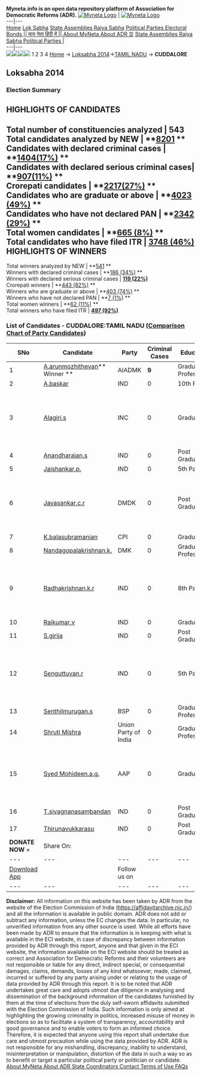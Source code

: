 **Myneta.info is an open data repository platform of Association for Democratic Reforms (ADR).**
[![Myneta Logo](https://www.myneta.info/lib/img/myneta-logo.png)](https://www.myneta.info/) | [![Myneta Logo](https://www.myneta.info/lib/img/adr-logo.png)](https://adrindia.org)  
---|---  
[Home](https://www.myneta.info/) [Lok Sabha](https://www.myneta.info/#ls "Lok Sabha") [ State Assemblies ](https://www.myneta.info/#sa "State Assemblies") [Rajya Sabha](https://www.myneta.info/#rs "Rajya Sabha") [Political Parties ](https://www.myneta.info/party "Political Parties") [ Electoral Bonds ](https://www.myneta.info/electoral_bonds "Electoral Bonds") [ || माय नेता हिंदी में || ](https://translate.google.co.in/translate?prev=hp&hl=en&js=y&u=www.myneta.info&sl=en&tl=hi&history_state0=) [ About MyNeta ](https://adrindia.org/content/about-myneta) [ About ADR ](https://adrindia.org/about-adr/who-we-are) [☰](javascript:void\(0\))
[ State Assemblies ](https://www.myneta.info/#sa "State Assemblies") [ Rajya Sabha ](https://www.myneta.info/#rs "Rajya Sabha") [ Political Parties ](https://www.myneta.info/party "Political Parties")
|   
---|---  
![](https://www.myneta.info/lib/img/banner/banner-1.png)![](https://www.myneta.info/lib/img/banner/banner-2.png)![](https://www.myneta.info/lib/img/banner/banner-3.png)![](https://www.myneta.info/lib/img/banner/banner-4.png)
1  2  3  4 
[Home](https://www.myneta.info/) → [Loksabha 2014](https://www.myneta.info/ls2014/)→[TAMIL NADU](https://www.myneta.info/ls2014/index.php?action=show_constituencies&state_id=22) → **CUDDALORE**
### 
## Loksabha 2014
###  Election Summary 
HIGHLIGHTS OF CANDIDATES  
---  
Total number of constituencies analyzed |  543   
Total candidates analyzed by NEW | **[8201](https://www.myneta.info/ls2014/index.php?action=summary&subAction=candidates_analyzed&sort=candidate#summary) **  
Candidates with declared criminal cases | **[1404(17%)](https://www.myneta.info/ls2014/index.php?action=summary&subAction=crime&sort=candidate#summary) **  
Candidates with declared serious criminal cases| **[907(11%)](https://www.myneta.info/ls2014/index.php?action=summary&subAction=serious_crime&sort=candidate#summary) **  
Crorepati candidates | **[2217(27%)](https://www.myneta.info/ls2014/index.php?action=summary&subAction=crorepati&sort=candidate#summary) **  
Candidates who are graduate or above | **[4023 (49%)](https://www.myneta.info/ls2014/index.php?action=summary&subAction=education&sort=candidate#summary) **  
Candidates who have not declared PAN | **[2342 (29%)](https://www.myneta.info/ls2014/index.php?action=summary&subAction=without_pan&sort=candidate#summary) **  
Total women candidates | **[665 (8%)](https://www.myneta.info/ls2014/index.php?action=summary&subAction=women_candidate&sort=candidate#summary) **  
Total candidates who have filed ITR | [**3748 (46%)**](https://www.myneta.info/ls2014/index.php?action=summary&subAction=filed_itr&sort=candidate#summary)  
HIGHLIGHTS OF WINNERS  
---  
Total winners analyzed by NEW | **[541](https://www.myneta.info/ls2014/index.php?action=summary&subAction=winner_analyzed&sort=candidate#summary) **  
Winners with declared criminal cases | **[186 (34%)](https://www.myneta.info/ls2014/index.php?action=summary&subAction=winner_crime&sort=candidate#summary) **  
Winners with declared serious criminal cases | **[119 (22%)](https://www.myneta.info/ls2014/index.php?action=summary&subAction=winner_serious_crime&sort=candidate#summary)**  
Crorepati winners | **[443 (82%)](https://www.myneta.info/ls2014/index.php?action=summary&subAction=winner_crorepati&sort=candidate#summary) **  
Winners who are graduate or above | **[403 (74%)](https://www.myneta.info/ls2014/index.php?action=summary&subAction=winner_education&sort=candidate#summary) **  
Winners who have not declared PAN | **[7 (1%)](https://www.myneta.info/ls2014/index.php?action=summary&subAction=winner_without_pan&sort=candidate#summary) **  
Total women winners | **[62 (11%)](https://www.myneta.info/ls2014/index.php?action=summary&subAction=winner_women&sort=candidate#summary) **  
Total winners who have filed ITR | [**497 (92%)**](https://www.myneta.info/ls2014/index.php?action=summary&subAction=winner_filed_itr&sort=candidate#summary)  
### List of Candidates - CUDDALORE:TAMIL NADU ([Comparison Chart of Party Candidates](https://www.myneta.info/ls2014/comparisonchart.php?constituency_id=498))
SNo | Candidate| Party| Criminal Cases| Education| Age| Total Assets| Liabilities  
---|---|---|---|---|---|---|---  
1  | [A.arunmozhithevan](https://www.myneta.info/ls2014/candidate.php?candidate_id=3955)** Winner ** | AIADMK | **9** | Graduate Professional| 45 | Rs 1,57,65,250 ~ 1 Crore+ | Rs 0 ~   
2  | [A.baskar](https://www.myneta.info/ls2014/candidate.php?candidate_id=4048) | IND | 0 | 10th Pass| 33 | Rs 11,00,000 ~ 11 Lacs+ | Rs 0 ~   
3  | [Alagiri.s](https://www.myneta.info/ls2014/candidate.php?candidate_id=6310) | INC | 0 | Graduate| 61 | ![](https://myneta.info/image_v2.php?myneta_folder=ls2014&candidate_id=6310&col=ta) | ![](https://myneta.info/image_v2.php?myneta_folder=ls2014&candidate_id=6310&col=lia)  
4  | [Anandharajan.s](https://www.myneta.info/ls2014/candidate.php?candidate_id=6319) | IND | 0 | Post Graduate| 38 | Rs 64,850 ~ 64 Thou+ | Rs 17,652 ~ 17 Thou+  
5  | [Jaishankar.p.](https://www.myneta.info/ls2014/candidate.php?candidate_id=6315) | IND | 0 | 5th Pass| 47 | Rs 8,05,979 ~ 8 Lacs+ | Rs 9,00,000 ~ 9 Lacs+  
6  | [Jayasankar.c.r](https://www.myneta.info/ls2014/candidate.php?candidate_id=6313) | DMDK | 0 | Post Graduate| 42 | ![](https://myneta.info/image_v2.php?myneta_folder=ls2014&candidate_id=6313&col=ta) | ![](https://myneta.info/image_v2.php?myneta_folder=ls2014&candidate_id=6313&col=lia)  
7  | [K.balasubramanian](https://www.myneta.info/ls2014/candidate.php?candidate_id=3957) | CPI | 0 | Graduate| 65 | Rs 59,98,936 ~ 59 Lacs+ | Rs 0 ~   
8  | [Nandagopalakrishnan.k.](https://www.myneta.info/ls2014/candidate.php?candidate_id=6312) | DMK | 0 | Graduate Professional| 73 | Rs 4,18,58,537 ~ 4 Crore+ | Rs 11,62,495 ~ 11 Lacs+  
9  | [Radhakrishnan.k.r](https://www.myneta.info/ls2014/candidate.php?candidate_id=6321) | IND | 0 | 8th Pass| 44 | ![](https://myneta.info/image_v2.php?myneta_folder=ls2014&candidate_id=6321&col=ta) | ![](https://myneta.info/image_v2.php?myneta_folder=ls2014&candidate_id=6321&col=lia)  
10  | [Rajkumar.v](https://www.myneta.info/ls2014/candidate.php?candidate_id=6316) | IND | 0 | Graduate| 37 | Rs 3,68,000 ~ 3 Lacs+ | Rs 0 ~   
11  | [S.girija](https://www.myneta.info/ls2014/candidate.php?candidate_id=3835) | IND | 0 | Post Graduate| 29 | Rs 3,70,000 ~ 3 Lacs+ | Rs 0 ~   
12  | [Senguttuvan.r](https://www.myneta.info/ls2014/candidate.php?candidate_id=6318) | IND | 0 | 5th Pass| 34 | ![](https://myneta.info/image_v2.php?myneta_folder=ls2014&candidate_id=6318&col=ta) | ![](https://myneta.info/image_v2.php?myneta_folder=ls2014&candidate_id=6318&col=lia)  
13  | [Senthilmurugan.s](https://www.myneta.info/ls2014/candidate.php?candidate_id=6311) | BSP | 0 | Graduate Professional| 41 | Rs 5,17,700 ~ 5 Lacs+ | Rs 0 ~   
14  | [Shruti Mishra](https://www.myneta.info/ls2014/candidate.php?candidate_id=6320) | Union Party of India | 0 | Graduate Professional| 27 | Rs 52,05,760 ~ 52 Lacs+ | Rs 0 ~   
15  | [Syed Mohideen.a.g.](https://www.myneta.info/ls2014/candidate.php?candidate_id=6314) | AAP | 0 | Graduate| 65 | ![](https://myneta.info/image_v2.php?myneta_folder=ls2014&candidate_id=6314&col=ta) | ![](https://myneta.info/image_v2.php?myneta_folder=ls2014&candidate_id=6314&col=lia)  
16  | [T.sivagnanasambandan](https://www.myneta.info/ls2014/candidate.php?candidate_id=3834) | IND | 0 | Post Graduate| 59 | Rs 84,96,700 ~ 84 Lacs+ | Rs 30,000 ~ 30 Thou+  
17  | [Thirunavukkarasu](https://www.myneta.info/ls2014/candidate.php?candidate_id=6317) | IND | 0 | Post Graduate| 29 | Rs 15,000 ~ 15 Thou+ | Rs 0 ~   
|  **DONATE NOW** × |  Share On:  | [](https://api.whatsapp.com/send?text=https%3A%2F%2Fmyneta.info%2Fpunjab2022%2Findex.php%3Faction%3Dshow_constituencies%26state_id%3D19) | [](https://www.facebook.com/sharer/sharer.php?u=https%3A%2F%2Fmyneta.info%2Fpunjab2022%2Findex.php%3Faction%3Dshow_constituencies%26state_id%3D19) | [](https://twitter.com/share?url=https%3A%2F%2Fmyneta.info%2Fpunjab2022%2Findex.php%3Faction%3Dshow_constituencies%26state_id%3D19)  
---|---|---|---|---  
| [ Download App ](https://play.google.com/store/apps/details?id=com.webrosoft.myneta1&pcampaignid=pcampaignidMKT-Other-global-all-co-prtnr-py-PartBadge-Mar2515-1) | [](https://play.google.com/store/apps/details?id=com.webrosoft.myneta1&pcampaignid=pcampaignidMKT-Other-global-all-co-prtnr-py-PartBadge-Mar2515-1) |  Follow us on  | [](https://www.facebook.com/adrindia.org/) | [](https://twitter.com/adrspeaks) | [](https://groups.google.com/g/national-election-watch?hl=en&pli=1) | [](https://www.instagram.com/adrspeaks/) | [](https://www.youtube.com/user/adrspeaks) | [](https://sharechat.com/profile/adrspeaks)  
---|---|---|---|---|---|---|---|---  
**Disclaimer:** All information on this website has been taken by ADR from the website of the Election Commission of India (https://affidavitarchive.nic.in/) and all the information is available in public domain. ADR does not add or subtract any information, unless the EC changes the data. In particular, no unverified information from any other source is used. While all efforts have been made by ADR to ensure that the information is in keeping with what is available in the ECI website, in case of discrepancy between information provided by ADR through this report, anyone and that given in the ECI website, the information available on the ECI website should be treated as correct and Association for Democratic Reforms and their volunteers are not responsible or liable for any direct, indirect special, or consequential damages, claims, demands, losses of any kind whatsoever, made, claimed, incurred or suffered by any party arising under or relating to the usage of data provided by ADR through this report. It is to be noted that ADR undertakes great care and adopts utmost due diligence in analysing and dissemination of the background information of the candidates furnished by them at the time of elections from the duly self-sworn affidavits submitted with the Election Commission of India. Such information is only aimed at highlighting the growing criminality in politics, increased misuse of money in elections so as to facilitate a system of transparency, accountability and good governance and to enable voters to form an informed choice. Therefore, it is expected that anyone using this report shall undertake due care and utmost precaution while using the data provided by ADR. ADR is not responsible for any mishandling, discrepancy, inability to understand, misinterpretation or manipulation, distortion of the data in such a way so as to benefit or target a particular political party or politician or candidate. 
[ About MyNeta ](https://adrindia.org/content/about-myneta) [ About ADR ](https://adrindia.org/about-adr/who-we-are) [ State Coordinators ](https://adrindia.org/about-adr/state-coordinators) [ Contact ](https://adrindia.org/contact-us) [ Terms of Use ](https://adrindia.org/content/adr-terms-use) [ FAQs ](https://adrindia.org/content/faqs)
